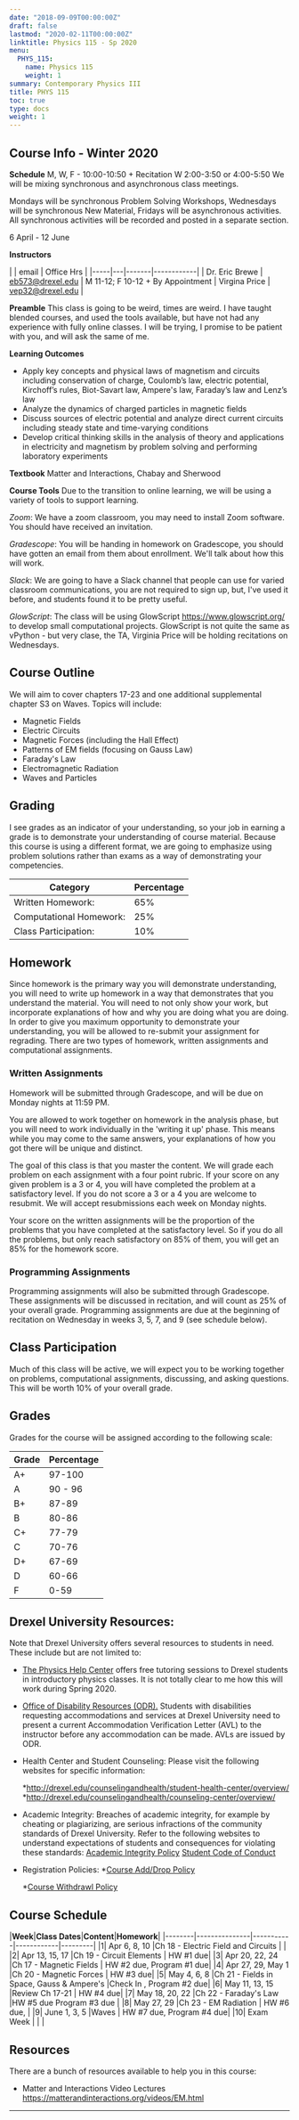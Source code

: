 ```yaml
---
date: "2018-09-09T00:00:00Z"
draft: false
lastmod: "2020-02-11T00:00:00Z"
linktitle: Physics 115 - Sp 2020
menu:
  PHYS_115:
    name: Physics 115
    weight: 1
summary: Contemporary Physics III
title: PHYS 115
toc: true
type: docs
weight: 1
---
```


## Course Info - Winter 2020
**Schedule**
M, W, F - 10:00-10:50 + Recitation W 2:00-3:50 or 4:00-5:50
We will be mixing synchronous and asynchronous class meetings. 

Mondays will be synchronous Problem Solving Workshops, Wednesdays will be synchronous New Material, Fridays will be asynchronous activities. All synchronous activities will be recorded and posted in a separate section.

6 April - 12 June

**Instructors**

|     | email | Office Hrs |
|-----|---|-------|------------|
| Dr. Eric Brewe | <eb573@drexel.edu> | M 11-12; F 10-12 + By Appointment
| Virgina Price | <vep32@drexel.edu> | 

**Preamble**
This class is going to be weird, times are weird. I have taught blended courses, and used the tools available, but have not had any experience with fully online classes. I will be trying, I promise to be patient with you, and will ask the same of me. 

**Learning Outcomes**
* Apply key concepts and physical laws of magnetism and circuits including conservation of charge, Coulomb’s law, electric potential, Kirchoff’s rules, Biot-Savart law, Ampere's law, Faraday’s law and Lenz’s law
* Analyze the dynamics of charged particles in magnetic fields
* Discuss sources of electric potential and analyze direct current circuits including steady state and time-varying conditions
* Develop critical thinking skills in the analysis of theory and applications in electricity and magnetism by problem solving and performing laboratory experiments

**Textbook**
Matter and Interactions, Chabay and Sherwood

**Course Tools**
Due to the transition to online learning, we will be using a variety of tools to support learning. 

*Zoom*: We have a zoom classroom, you may need to install Zoom software. You should have received an invitation. 

*Gradescope*: You will be handing in homework on Gradescope, you should have gotten an email from them about enrollment. We'll talk about how this will work. 

*Slack*: We are going to have a Slack channel that people can use for varied classroom communications, you are not required to sign up, but, I've used it before, and students found it to be pretty useful. 

*GlowScript*: The class will be using GlowScript <https://www.glowscript.org/> to develop small computational projects. GlowScript is not quite the same as vPython - but very clase, the TA, Virginia Price will be holding recitations on Wednesdays. 


## Course Outline
We will aim to cover chapters 17-23 and one additional supplemental chapter S3 on Waves. Topics will include:
* Magnetic Fields
* Electric Circuits
* Magnetic Forces (including the Hall Effect)
* Patterns of EM fields (focusing on Gauss Law)
* Faraday's Law
* Electromagnetic Radiation
* Waves and Particles

## Grading
I see grades as an indicator of your understanding, so your job in earning a grade is to demonstrate your understanding of course material. Because this course is using a different format, we are going to emphasize using problem solutions rather than exams as a way of demonstrating your competencies. 

| Category             | Percentage                                                         |
| ---------------------| ------------------------------------------------------------------ |
| Written Homework:            | 65%        |
| Computational Homework:    | 25%  | 
| Class Participation: | 10%        |

## Homework
Since homework is the primary way you will demonstrate understanding, you will need to write up homework in a way that demonstrates that you understand the material. You will need to not only show your work, but incorporate explanations of how and why you are doing what you are doing. In order to give you maximum opportunity to demonstrate your understanding, you will be allowed to re-submit your assignment for regrading. There are two types of homework, written assignments and computational assignments.  

### Written Assignments
Homework will be submitted through Gradescope, and will be due on Monday nights at 11:59 PM. 

You are allowed to work together on homework in the analysis phase, but you will need to work individually in the 'writing it up' phase.  This means while you may come to the same answers, your explanations of how you got there will be unique and distinct. 

The goal of this class is that you master the content. We will grade each problem on each assignment with a four point rubric. If your score on any given problem is a 3 or 4, you will have completed the problem at a satisfactory level. If you do not score a 3 or a 4 you are welcome to resubmit. We will accept resubmissions each week on Monday nights. 

Your score on the written assignments will be the proportion of the problems that you have completed at the satisfactory level. So if you do all the problems, but only reach satisfactory on 85\% of them, you will get an 85\% for the homework score. 

### Programming Assignments

Programming assignments will also be submitted through Gradescope. These assignments will be discussed in recitation, and will count as 25\% of your overall grade. Programming assignments are due at the beginning of recitation on Wednesday in weeks 3, 5, 7, and 9 (see schedule below).

## Class Participation

Much of this class will be active, we will expect you to be working together on problems, computational assignments, discussing, and asking questions. This will be worth 10\% of your overall grade.

## Grades
Grades for the course will be assigned according to the following scale:

| Grade | Percentage|
|-------|-----------|
|A+ | 97-100|
|A | 90 - 96|
|B+ | 87-89|
|B | 80-86|
|C+| 77-79 |
|C | 70-76 |
|D+ | 67-69 |
|D | 60-66 |
|F | 0-59 |

## Drexel University Resources: 
Note that Drexel University offers several resources to students in need.  These include but are not limited to:

* [The Physics Help Center](https://drexel.edu/coas/academics/departments-centers/physics/physics-help-center/) offers free tutoring sessions to Drexel students in introductory physics classes. It is not totally clear to me how this will work during Spring 2020.

* [Office of Disability Resources (ODR).](http://drexel.edu/oed/disabilityResources/students/) Students with disabilities requesting accommodations and services at Drexel University need to present a current Accommodation Verification Letter (AVL) to the instructor before any accommodation can be made. AVLs are issued by ODR.

* Health Center and Student Counseling: Please visit the
following websites for specific information:

    *<http://drexel.edu/counselingandhealth/student-health-center/overview/>
    *<http://drexel.edu/counselingandhealth/counseling-center/overview/>

* Academic Integrity: Breaches of academic integrity, for example by cheating or plagiarizing, are serious infractions of the community standards of Drexel University. Refer to the following websites to understand expectations of students and consequences for violating these standards: 
[Academic Integrity Policy](http://drexel.edu/provost/policies/academic-integrity/)
[Student Code of Conduct](http://drexel.edu/studentlife/community_standards/studentHandbook/)

* Registration Policies: 
    *[Course Add/Drop Policy](https://drexel.edu/provost/policies/course-add-drop/)

    *[Course Withdrawl Policy](https://drexel.edu/provost/policies/course-withdrawal/)



## Course Schedule

|**Week**|**Class Dates**|**Content**|**Homework**|
|--------|---------------|-----------|------------|---------|
|1| Apr 6, 8, 10  |Ch 18 - Electric Field and Circuits | | 
|2| Apr 13, 15, 17     |Ch 19 - Circuit Elements            | HW #1 due| 
|3| Apr 20, 22, 24    |Ch 17 - Magnetic Fields             | HW #2 due, Program #1 due| 
|4| Apr 27, 29, May 1    |Ch 20 - Magnetic Forces             | HW #3 due| 
|5| May 4, 6, 8  |Ch 21 - Fields in Space, Gauss & Ampere's |Check In , Program #2 due| 
|6| May 11, 13, 15      |Review Ch 17-21                     | HW #4 due| 
|7| May 18, 20, 22    |Ch 22 - Faraday's Law               |HW #5 due  Program #3 due | 
|8| May 27, 29     |Ch 23 - EM Radiation                |  HW #6 due, | 
|9| June 1, 3, 5       |Waves                |  HW #7 due, Program #4 due| 
|10| Exam Week        |                    |   | 

## Resources
There are a bunch of resources available to help you in this course:
* Matter and Interactions Video Lectures <https://matterandinteractions.org/videos/EM.html> 

---
